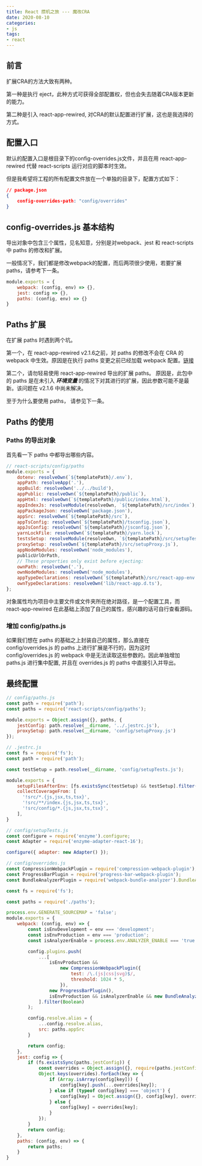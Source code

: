 ```yaml
---
title: React 攒机之旅 --- 魔改CRA
date: 2020-08-10
categories:
- js
tags:
- react
---
```


## 前言

扩展CRA的方法大致有两种。

第一种是执行 eject，此种方式可获得全部配置权，但也会失去随着CRA版本更新的能力。

第二种是引入 react-app-rewired, 对CRA的默认配置进行扩展，这也是我选择的方式。

## 配置入口

默认的配置入口是根目录下的config-overrides.js文件，并且在用 react-app-rewired 代替 react-scripts 运行对应的脚本时生效。

但是我希望将工程的所有配置文件放在一个单独的目录下，配置方式如下：

```json
// package.json
{
    config-overrides-path: "config/overrides"
}
```
## config-overrides.js 基本结构

导出对象中包含三个属性，见名知意，分别是对webpack、jest 和 react-scripts 中 paths 的修改和扩展。

一般情况下，我们都是修改webpack的配置，而后两项很少使用，若要扩展 paths，请参考下一条。

```js
module.exports = {
    webpack: (config, env) => {},
    jest: config => {},
    paths: (config, env) => {}
}

```

## Paths 扩展

在扩展 paths 时遇到两个坑。

第一个，在 react-app-rewired v2.1.6之前，对 paths 的修改不会在 CRA 的 webpack 中生效。原因是在执行 paths 变更之前已经加载 webpack 配置。[链接](https://github.com/timarney/react-app-rewired/commit/b6f727d792b818ddfe1fd79c36d97c9f6d91e650)

第二个，请勿轻易使用 react-app-rewired 导出的扩展 paths。 原因是，此包中的 paths 是在未引入 ***环境变量*** 的情况下对其进行的扩展，因此参数可能不是最新。该问题在 v2.1.6 中尚未解决。

至于为什么要使用 paths， 请参见下一条。

## Paths 的使用

### Paths 的导出对象
首先看一下 paths 中都导出哪些内容。

```js
// react-scripts/config/paths
module.exports = {
    dotenv: resolveOwn(`${templatePath}/.env`),
    appPath: resolveApp('.'),
    appBuild: resolveOwn('../../build'),
    appPublic: resolveOwn(`${templatePath}/public`),
    appHtml: resolveOwn(`${templatePath}/public/index.html`),
    appIndexJs: resolveModule(resolveOwn, `${templatePath}/src/index`),
    appPackageJson: resolveOwn('package.json'),
    appSrc: resolveOwn(`${templatePath}/src`),
    appTsConfig: resolveOwn(`${templatePath}/tsconfig.json`),
    appJsConfig: resolveOwn(`${templatePath}/jsconfig.json`),
    yarnLockFile: resolveOwn(`${templatePath}/yarn.lock`),
    testsSetup: resolveModule(resolveOwn, `${templatePath}/src/setupTests`),
    proxySetup: resolveOwn(`${templatePath}/src/setupProxy.js`),
    appNodeModules: resolveOwn('node_modules'),
    publicUrlOrPath,
    // These properties only exist before ejecting:
    ownPath: resolveOwn('.'),
    ownNodeModules: resolveOwn('node_modules'),
    appTypeDeclarations: resolveOwn(`${templatePath}/src/react-app-env.d.ts`),
    ownTypeDeclarations: resolveOwn('lib/react-app.d.ts'),
};
```
对象属性均为项目中主要文件或文件夹所在绝对路径，是一个配置工具，而 react-app-rewired 在此基础上添加了自己的属性，感兴趣的话可自行查看源码。

### 增加 config/paths.js

如果我们想在 paths 的基础之上封装自己的属性，那么直接在 config/overrides.js 的 paths 上进行扩展是不行的，因为这时 config/overrides.js 的 webpack 中是无法读取这些参数的。因此单独增加 paths.js 进行集中配置, 并且在 overrides.js 的 paths 中直接引入并导出。

## 最终配置

```js
// config/paths.js
const path = require('path');
const paths = require('react-scripts/config/paths');

module.exports = Object.assign({}, paths, {
    jestConfig: path.resolve(__dirname, '../.jestrc.js'),
    proxySetup: path.resolve(__dirname, 'config/setupProxy.js')
});

```

```js
// .jestrc.js
const fs = require('fs');
const path = require('path');

const testSetup = path.resolve(__dirname, 'config/setupTests.js');

module.exports = {
    setupFilesAfterEnv: [fs.existsSync(testSetup) && testSetup].filter(Boolean),
    collectCoverageFrom: [
      '!src/*.{js,jsx,ts,tsx}',
      '!src/**/index.{js,jsx,ts,tsx}',
      '!src/config/*.{js,jsx,ts,tsx}',
    ],
}
```

```js
// config/setupTests.js
const configure = require('enzyme').configure;
const Adapter = require('enzyme-adapter-react-16');

configure({ adapter: new Adapter() });
```

```js
// config/overrides.js
const CompressionWebpackPlugin = require('compression-webpack-plugin');
const ProgressBarPlugin = require('progress-bar-webpack-plugin');
const BundleAnalyzerPlugin = require('webpack-bundle-analyzer').BundleAnalyzerPlugin;

const fs = require('fs');

const paths = require('./paths');

process.env.GENERATE_SOURCEMAP = 'false';
module.exports = {
    webpack: (config, env) => {
        const isEnvDevelopment = env === 'development';
        const isEnvProduction = env === 'production';
        const isAnalyzerEnable = process.env.ANALYZER_ENABLE === 'true';

        config.plugins.push(
            ...[
                isEnvProduction &&
                    new CompressionWebpackPlugin({
                        test: /\.(js|css|svg)$/,
                        threshold: 1024 * 5,
                    }),
                new ProgressBarPlugin(),
                isEnvProduction && isAnalyzerEnable && new BundleAnalyzerPlugin(),
            ].filter(Boolean)
        );

        config.resolve.alias = {
            ...config.resolve.alias,
            src: paths.appSrc
        }

        return config;
    },
    jest: config => {
        if (fs.existsSync(paths.jestConfig)) {
            const overrides = Object.assign({}, require(paths.jestConfig));
            Object.keys(overrides).forEach(key => {
                if (Array.isArray(config[key])) {
                    config[key].push(...overrides[key]);
                } else if (typeof config[key] === 'object') {
                    config[key] = Object.assign({}, config[key], overrides[key]);
                } else {
                    config[key] = overrides[key];
                }
            });
        }
        return config;
    },
    paths: (config, env) => {
        return paths;
    }
}

```





